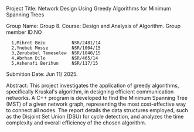 Project Title: Network Design Using Greedy Algorithms for Minimum Spanning Trees

Group Name: Group 8.
Course: Design and Analysis of Algorithm.
      Group member            ID.NO
      
      1,Mihret Bezu          NSR/2481/14
      2,Ynebeb Mosse         NSR/1004/15
      3,Zerubabel Temeselew  NSR/1040/15
      4,Abrham Dile          NSR/465/14
      5,Ashenafi Berihun     NSR/117/15
      
Submition Date: Jun 11/ 2025.

Abstract:
This project investigates the application of greedy algorithms, specifically Kruskal's algorithm, in designing efficient communication networks. 
A C++ program is developed to find the Minimum Spanning Tree (MST) of a given network graph, representing the most cost-effective way to connect 
all nodes. The report details the data structures employed, such as the Disjoint Set Union (DSU) for cycle detection, and analyzes the time 
complexity and overall efficiency of the chosen algorithm.
